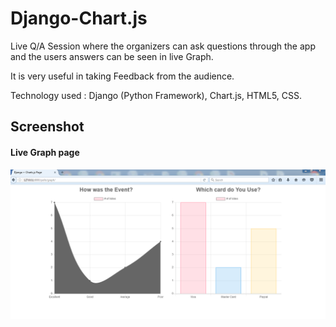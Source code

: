 # Django-Chart.js

Live Q/A Session where the organizers can ask questions through the app and the users answers can be seen in live Graph. 

It is very useful in taking Feedback from the audience.

Technology used : Django (Python Framework), Chart.js, HTML5, CSS.

## Screenshot

#### Live Graph page 
![](images/chartjs.PNG)
